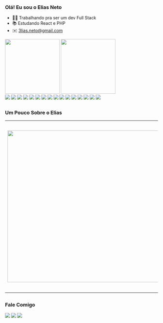 ### Olá! Eu sou o Elias Neto  
- 👨‍💻 Trabalhando pra ser um dev Full Stack
- 📚 Estudando React e PHP
- ✉️ 3lias.neto@gmail.com


<div>
<img height="180em" src="https://github-readme-stats.vercel.app/api?username=3ldarky&show_icons=true&theme=dark" />
<img height="180em" src="https://github-readme-stats.vercel.app/api/top-langs/?username=3ldarky&layout=compact&theme=dark" />
</div>


<div>
<img  src="https://img.shields.io/badge/HTML5-E34F26?style=for-the-badge&logo=html5&logoColor=white" />
<img  src="https://img.shields.io/badge/CSS3-1572B6?style=for-the-badge&logo=css3&logoColor=white" />
<img  src="https://img.shields.io/badge/JavaScript-F7DF1E?style=for-the-badge&logo=javascript&logoColor=black" />
<img  src="https://img.shields.io/badge/Java-ED8B00?style=for-the-badge&logo=java&logoColor=white" />
<img  src="https://img.shields.io/badge/PHP-777BB4?style=for-the-badge&logo=php&logoColor=white" />
<img  src="https://img.shields.io/badge/React-20232A?style=for-the-badge&logo=react&logoColor=61DAFB" />
<img  src="https://img.shields.io/badge/MySQL-00000F?style=for-the-badge&logo=mysql&logoColor=white" />
<img  src="https://img.shields.io/badge/Canva-%2300C4CC.svg?&style=for-the-badge&logo=Canva&logoColor=white" />
<img  src="https://img.shields.io/badge/Figma-F24E1E?style=for-the-badge&logo=figma&logoColor=white" />
<img  src="https://img.shields.io/badge/Krita-203759?style=for-the-badge&logo=krita&logoColor=EEF37B" />
<img  src="https://img.shields.io/badge/Adobe%20Photoshop-31A8FF?style=for-the-badge&logo=Adobe%20Photoshop&logoColor=black" />
<img  src="https://img.shields.io/badge/freecodecamp-27273D?style=for-the-badge&logo=freecodecamp&logoColor=white" />
<img  src="https://img.shields.io/badge/Udemy-EC5252?style=for-the-badge&logo=Udemy&logoColor=white" />
<img  src="https://img.shields.io/badge/Codecademy-FFF0E5?style=for-the-badge&logo=codecademy&logoColor=303347" />
<img  src="https://img.shields.io/badge/Visual_Studio_Code-0078D4?style=for-the-badge&logo=visual%20studio%20code&logoColor=white" />
<img  src="https://img.shields.io/badge/Eclipse-2C2255?style=for-the-badge&logo=eclipse&logoColor=white" />
</div>

## 

### **Um Pouco Sobre o Elias**
<div>


<table>
<tr>
  <td><img width=500px src="https://avatars.githubusercontent.com/u/87040427?v=4https://avatars.githubusercontent.com/u/87040427?v=4"/></td>
  <td>Um garoto de 18 anos que está trabalhando para ser o melhor dev full stack , atualmente estudando com o front-end e UX design, o que mais faz enquanto não mexe com nada disso e jogar jogos (FPS, Moba e RPG), gosta de assistir animes, series e filmes além de amar praticamente qualquer tipo música.</td>
</table>
</div>

##

### **Fale Comigo**
<div>
 <a href="mailto:3lias.neto@gmail.com"> <img  src="https://img.shields.io/badge/Gmail-D14836?style=for-the-badge&logo=gmail&logoColor=white" /></a>
 <a href="https://www.linkedin.com/in/elias-neto-65aa96216/"> <img src="https://img.shields.io/badge/LinkedIn-0077B5?style=for-the-badge&logo=linkedin&logoColor=white" /></a>
 <a href="https://twitter.com/3liasNeto"> <img src="https://img.shields.io/badge/Twitter-1DA1F2?style=for-the-badge&logo=twitter&logoColor=white" /></a>
 </div>
